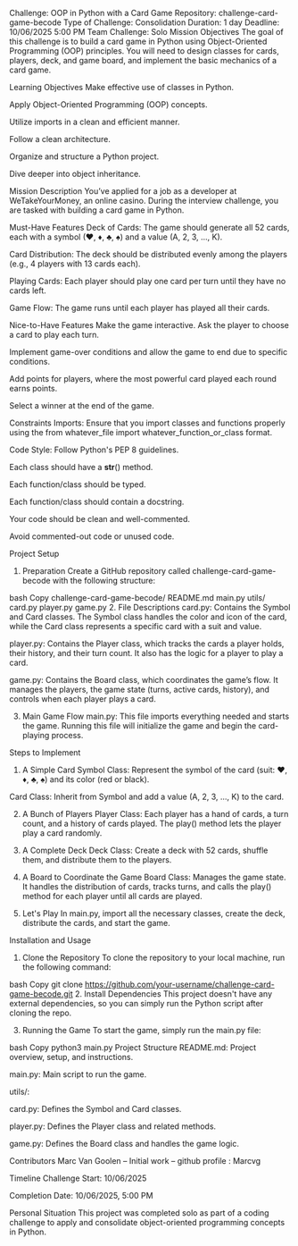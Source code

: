 Challenge: OOP in Python with a Card Game
Repository: challenge-card-game-becode
Type of Challenge: Consolidation
Duration: 1 day
Deadline: 10/06/2025 5:00 PM
Team Challenge: Solo
Mission Objectives
The goal of this challenge is to build a card game in Python using Object-Oriented Programming (OOP) principles. You will need to design classes for cards, players, deck, and game board, and implement the basic mechanics of a card game.

Learning Objectives
Make effective use of classes in Python.

Apply Object-Oriented Programming (OOP) concepts.

Utilize imports in a clean and efficient manner.

Follow a clean architecture.

Organize and structure a Python project.

Dive deeper into object inheritance.

Mission Description
You’ve applied for a job as a developer at WeTakeYourMoney, an online casino. During the interview challenge, you are tasked with building a card game in Python.

Must-Have Features
Deck of Cards: The game should generate all 52 cards, each with a symbol (♥, ♦, ♣, ♠) and a value (A, 2, 3, ..., K).

Card Distribution: The deck should be distributed evenly among the players (e.g., 4 players with 13 cards each).

Playing Cards: Each player should play one card per turn until they have no cards left.

Game Flow: The game runs until each player has played all their cards.

Nice-to-Have Features
Make the game interactive. Ask the player to choose a card to play each turn.

Implement game-over conditions and allow the game to end due to specific conditions.

Add points for players, where the most powerful card played each round earns points.

Select a winner at the end of the game.

Constraints
Imports: Ensure that you import classes and functions properly using the from whatever_file import whatever_function_or_class format.

Code Style: Follow Python's PEP 8 guidelines.

Each class should have a __str__() method.

Each function/class should be typed.

Each function/class should contain a docstring.

Your code should be clean and well-commented.

Avoid commented-out code or unused code.

Project Setup
1. Preparation
Create a GitHub repository called challenge-card-game-becode with the following structure:

bash
Copy
challenge-card-game-becode/
    README.md
    main.py
    utils/
        card.py
        player.py
        game.py
2. File Descriptions
card.py: Contains the Symbol and Card classes. The Symbol class handles the color and icon of the card, while the Card class represents a specific card with a suit and value.

player.py: Contains the Player class, which tracks the cards a player holds, their history, and their turn count. It also has the logic for a player to play a card.

game.py: Contains the Board class, which coordinates the game’s flow. It manages the players, the game state (turns, active cards, history), and controls when each player plays a card.

3. Main Game Flow
main.py: This file imports everything needed and starts the game. Running this file will initialize the game and begin the card-playing process.

Steps to Implement
1. A Simple Card
Symbol Class: Represent the symbol of the card (suit: ♥, ♦, ♣, ♠) and its color (red or black).

Card Class: Inherit from Symbol and add a value (A, 2, 3, ..., K) to the card.

2. A Bunch of Players
Player Class: Each player has a hand of cards, a turn count, and a history of cards played. The play() method lets the player play a card randomly.

3. A Complete Deck
Deck Class: Create a deck with 52 cards, shuffle them, and distribute them to the players.

4. A Board to Coordinate the Game
Board Class: Manages the game state. It handles the distribution of cards, tracks turns, and calls the play() method for each player until all cards are played.

5. Let's Play
In main.py, import all the necessary classes, create the deck, distribute the cards, and start the game.

Installation and Usage
1. Clone the Repository
To clone the repository to your local machine, run the following command:

bash
Copy
git clone https://github.com/your-username/challenge-card-game-becode.git
2. Install Dependencies
This project doesn't have any external dependencies, so you can simply run the Python script after cloning the repo.

3. Running the Game
To start the game, simply run the main.py file:

bash
Copy
python3 main.py
Project Structure
README.md: Project overview, setup, and instructions.

main.py: Main script to run the game.

utils/:

card.py: Defines the Symbol and Card classes.

player.py: Defines the Player class and related methods.

game.py: Defines the Board class and handles the game logic.

Contributors
Marc Van Goolen – Initial work – github profile : Marcvg

Timeline
Challenge Start: 10/06/2025

Completion Date: 10/06/2025, 5:00 PM

Personal Situation
This project was completed solo as part of a coding challenge to apply and consolidate object-oriented programming concepts in Python.